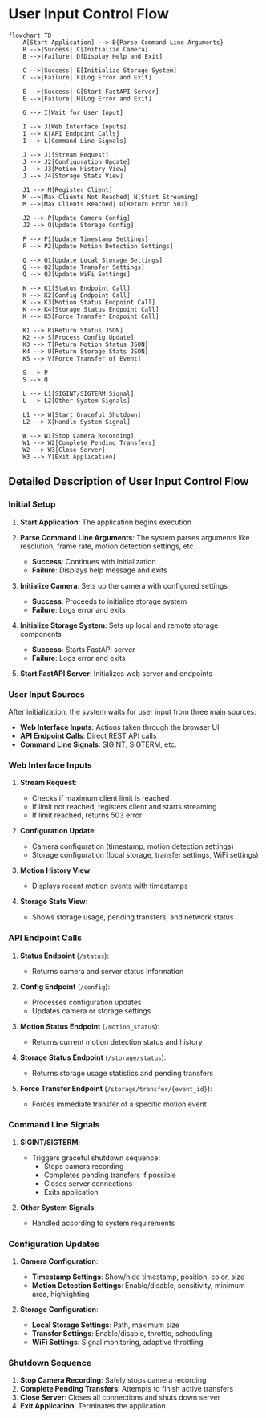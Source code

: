 # User Input Control Flow

```mermaid
flowchart TD
    A[Start Application] --> B{Parse Command Line Arguments}
    B -->|Success| C[Initialize Camera]
    B -->|Failure| D[Display Help and Exit]
    
    C -->|Success| E[Initialize Storage System]
    C -->|Failure| F[Log Error and Exit]
    
    E -->|Success| G[Start FastAPI Server]
    E -->|Failure| H[Log Error and Exit]
    
    G --> I[Wait for User Input]
    
    I --> J[Web Interface Inputs]
    I --> K[API Endpoint Calls]
    I --> L[Command Line Signals]
    
    J --> J1[Stream Request]
    J --> J2[Configuration Update]
    J --> J3[Motion History View]
    J --> J4[Storage Stats View]
    
    J1 --> M[Register Client]
    M -->|Max Clients Not Reached| N[Start Streaming]
    M -->|Max Clients Reached| O[Return Error 503]
    
    J2 --> P[Update Camera Config]
    J2 --> Q[Update Storage Config]
    
    P --> P1[Update Timestamp Settings]
    P --> P2[Update Motion Detection Settings]
    
    Q --> Q1[Update Local Storage Settings]
    Q --> Q2[Update Transfer Settings]
    Q --> Q3[Update WiFi Settings]
    
    K --> K1[Status Endpoint Call]
    K --> K2[Config Endpoint Call]
    K --> K3[Motion Status Endpoint Call]
    K --> K4[Storage Status Endpoint Call]
    K --> K5[Force Transfer Endpoint Call]
    
    K1 --> R[Return Status JSON]
    K2 --> S[Process Config Update]
    K3 --> T[Return Motion Status JSON]
    K4 --> U[Return Storage Stats JSON]
    K5 --> V[Force Transfer of Event]
    
    S --> P
    S --> Q
    
    L --> L1[SIGINT/SIGTERM Signal]
    L --> L2[Other System Signals]
    
    L1 --> W[Start Graceful Shutdown]
    L2 --> X[Handle System Signal]
    
    W --> W1[Stop Camera Recording]
    W1 --> W2[Complete Pending Transfers]
    W2 --> W3[Close Server]
    W3 --> Y[Exit Application]
```

## Detailed Description of User Input Control Flow

### Initial Setup

1. **Start Application**: The application begins execution
2. **Parse Command Line Arguments**: The system parses arguments like resolution, frame rate, motion detection settings, etc.
   - **Success**: Continues with initialization
   - **Failure**: Displays help message and exits

3. **Initialize Camera**: Sets up the camera with configured settings
   - **Success**: Proceeds to initialize storage system
   - **Failure**: Logs error and exits

4. **Initialize Storage System**: Sets up local and remote storage components
   - **Success**: Starts FastAPI server
   - **Failure**: Logs error and exits

5. **Start FastAPI Server**: Initializes web server and endpoints

### User Input Sources

After initialization, the system waits for user input from three main sources:
- **Web Interface Inputs**: Actions taken through the browser UI
- **API Endpoint Calls**: Direct REST API calls
- **Command Line Signals**: SIGINT, SIGTERM, etc.

### Web Interface Inputs

1. **Stream Request**:
   - Checks if maximum client limit is reached
   - If limit not reached, registers client and starts streaming
   - If limit reached, returns 503 error

2. **Configuration Update**:
   - Camera configuration (timestamp, motion detection settings)
   - Storage configuration (local storage, transfer settings, WiFi settings)

3. **Motion History View**:
   - Displays recent motion events with timestamps

4. **Storage Stats View**:
   - Shows storage usage, pending transfers, and network status

### API Endpoint Calls

1. **Status Endpoint** (`/status`):
   - Returns camera and server status information

2. **Config Endpoint** (`/config`):
   - Processes configuration updates
   - Updates camera or storage settings

3. **Motion Status Endpoint** (`/motion_status`):
   - Returns current motion detection status and history

4. **Storage Status Endpoint** (`/storage/status`):
   - Returns storage usage statistics and pending transfers

5. **Force Transfer Endpoint** (`/storage/transfer/{event_id}`):
   - Forces immediate transfer of a specific motion event

### Command Line Signals

1. **SIGINT/SIGTERM**:
   - Triggers graceful shutdown sequence:
     - Stops camera recording
     - Completes pending transfers if possible
     - Closes server connections
     - Exits application

2. **Other System Signals**:
   - Handled according to system requirements

### Configuration Updates

1. **Camera Configuration**:
   - **Timestamp Settings**: Show/hide timestamp, position, color, size
   - **Motion Detection Settings**: Enable/disable, sensitivity, minimum area, highlighting

2. **Storage Configuration**:
   - **Local Storage Settings**: Path, maximum size
   - **Transfer Settings**: Enable/disable, throttle, scheduling
   - **WiFi Settings**: Signal monitoring, adaptive throttling

### Shutdown Sequence

1. **Stop Camera Recording**: Safely stops camera recording
2. **Complete Pending Transfers**: Attempts to finish active transfers
3. **Close Server**: Closes all connections and shuts down server
4. **Exit Application**: Terminates the application